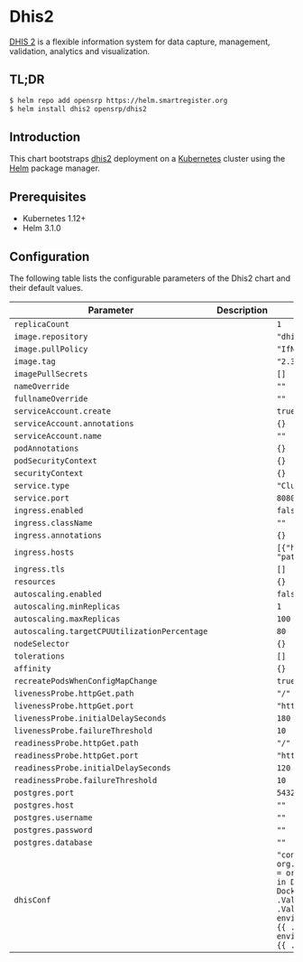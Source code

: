 

# Dhis2

[DHIS 2](https://github.com/dhis2/dhis2-core) is a flexible information system for data capture, management, validation, analytics and visualization.

## TL;DR

```bash
$ helm repo add opensrp https://helm.smartregister.org
$ helm install dhis2 opensrp/dhis2
```

## Introduction

This chart bootstraps  [dhis2](https://github.com/dhis2/dhis2-core) deployment on a [Kubernetes](http://kubernetes.io) cluster using the [Helm](https://helm.sh) package manager.

## Prerequisites

- Kubernetes 1.12+
- Helm 3.1.0

## Configuration

The following table lists the configurable parameters of the Dhis2 chart and their default values.

| Parameter                | Description             | Default        |
| ------------------------ | ----------------------- | -------------- |
| `replicaCount` |  | `1` |
| `image.repository` |  | `"dhis2/core"` |
| `image.pullPolicy` |  | `"IfNotPresent"` |
| `image.tag` |  | `"2.35.3"` |
| `imagePullSecrets` |  | `[]` |
| `nameOverride` |  | `""` |
| `fullnameOverride` |  | `""` |
| `serviceAccount.create` |  | `true` |
| `serviceAccount.annotations` |  | `{}` |
| `serviceAccount.name` |  | `""` |
| `podAnnotations` |  | `{}` |
| `podSecurityContext` |  | `{}` |
| `securityContext` |  | `{}` |
| `service.type` |  | `"ClusterIP"` |
| `service.port` |  | `8080` |
| `ingress.enabled` |  | `false` |
| `ingress.className` |  | `""` |
| `ingress.annotations` |  | `{}` |
| `ingress.hosts` |  | `[{"host": "chart-example.local", "paths": [{"path": "/", "pathType": "ImplementationSpecific"}]}]` |
| `ingress.tls` |  | `[]` |
| `resources` |  | `{}` |
| `autoscaling.enabled` |  | `false` |
| `autoscaling.minReplicas` |  | `1` |
| `autoscaling.maxReplicas` |  | `100` |
| `autoscaling.targetCPUUtilizationPercentage` |  | `80` |
| `nodeSelector` |  | `{}` |
| `tolerations` |  | `[]` |
| `affinity` |  | `{}` |
| `recreatePodsWhenConfigMapChange` |  | `true` |
| `livenessProbe.httpGet.path` |  | `"/"` |
| `livenessProbe.httpGet.port` |  | `"http"` |
| `livenessProbe.initialDelaySeconds` |  | `180` |
| `livenessProbe.failureThreshold` |  | `10` |
| `readinessProbe.httpGet.path` |  | `"/"` |
| `readinessProbe.httpGet.port` |  | `"http"` |
| `readinessProbe.initialDelaySeconds` |  | `120` |
| `readinessProbe.failureThreshold` |  | `10` |
| `postgres.port` |  | `5432` |
| `postgres.host` |  | `""` |
| `postgres.username` |  | `""` |
| `postgres.password` |  | `""` |
| `postgres.database` |  | `""` |
| `dhisConf` |  | `"connection.dialect = org.hibernate.dialect.PostgreSQLDialect\nconnection.driver_class = org.postgresql.Driver\n\n# \"db\" maps to service name defined in Docker Compose\n# \"dhis2\" maps to POSTGRES_DB defined in Docker Compose\nconnection.url = jdbc:postgresql://{{ .Values.postgres.host }}:{{ .Values.postgres.port }}/{{ .Values.postgres.database}}\n\n# maps to POSTGRES_USER environment variable in Docker Compose.\nconnection.username = {{ .Values.postgres.username }}\n\n# maps to POSTGRES_PASSWORD environment variable in Docker Compose.\nconnection.password =  {{ .Values.postgres.password }}\n"` |


